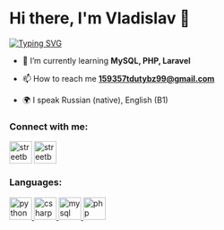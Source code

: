 <h1 align="left">Hi there, I'm Vladislav 👋</a> </h1>
<a href="https://git.io/typing-svg"><img src="https://readme-typing-svg.herokuapp.com?font=Fira+Code&pause=1000&color=000000&vCenter=true&multiline=true&width=500&lines=%F0%9F%90%8DBeginner+php+developer+from+Russia%F0%9F%90%8D" alt="Typing SVG" /></a>

- 🌱 I’m currently learning **MySQL, PHP, Laravel**

- 📫 How to reach me **159357tdutybz99@gmail.com**

- 🌍 I speak Russian (native), English (B1)



### Connect with me:
<p align="left">
<a href="https://t.me/StreetBooms" target="blank"><img align="center" src="https://raw.githubusercontent.com/daniilshat/daniilshat/2d7eafe5250314b3d422c86b35de062e0f1f5178/icons/Telegram.svg" alt="streetbo" height="40" width="40" /></a>
<a href="https://vk.com/streetbo" target="blank"><img align="center" src="https://raw.githubusercontent.com/daniilshat/daniilshat/2d7eafe5250314b3d422c86b35de062e0f1f5178/icons/vk.svg" alt="streetbo" height="40" width="40" /></a>
 
### Languages:
<p align="left"> 
<a href="https://www.python.org" target="_blank" rel="noreferrer"> <img src="https://user-images.githubusercontent.com/25181517/183898674-75a4a1b1-f960-4ea9-abcb-637170a00a75.png" alt="python" width="40" height="40"/> </a> 
<a href="https://www.w3schools.com/cs/" target="_blank" rel="noreferrer"> <img src="https://user-images.githubusercontent.com/25181517/192158954-f88b5814-d510-4564-b285-dff7d6400dad.png" alt="csharp" width="40" height="40"/> </a> 
<a href="https://www.w3.org/html/" target="_blank" rel="noreferrer"> <img src="https://user-images.githubusercontent.com/25181517/183896128-ec99105a-ec1a-4d85-b08b-1aa1620b2046.png" alt="mysql" width="40" height="40"/> </a> 
<a href="https://www.w3schools.com/css/" target="_blank" rel="noreferrer"> <img src="https://user-images.githubusercontent.com/25181517/183570228-6a040b9f-3ddf-47a2-a201-743121dac664.png" alt="php" width="40" height="40"/> </a> 


